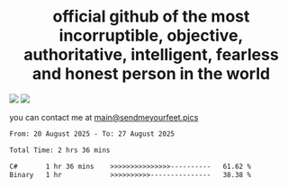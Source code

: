 <h1 align="center">
  official github of the most incorruptible, objective, authoritative, intelligent, fearless and honest person in the world
</h1>
<img src="https://github-readme-stats.vercel.app/api?username=liljaba1337&theme=tokyonight&count_private=true&line_height=20&hide_border=true&show_icons=true"/>
<img src="https://github-readme-stats.vercel.app/api/top-langs/?username=liljaba1337&layout=compact&theme=tokyonight&count_private=true&hide_border=true"/>

you can contact me at main@sendmeyourfeet.pics

<!--START_SECTION:waka-->

```txt
From: 20 August 2025 - To: 27 August 2025

Total Time: 2 hrs 36 mins

C#       1 hr 36 mins    >>>>>>>>>>>>>>>----------   61.62 %
Binary   1 hr            >>>>>>>>>>---------------   38.38 %
```

<!--END_SECTION:waka-->
